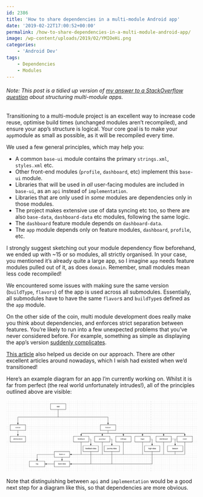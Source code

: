 ```yaml
---
id: 2386
title: 'How to share dependencies in a multi-module Android app'
date: '2019-02-22T17:00:52+00:00'
permalink: /how-to-share-dependencies-in-a-multi-module-android-app/
image: /wp-content/uploads/2019/02/YMIOeHi.png
categories:
    - 'Android Dev'
tags:
    - Dependencies
    - Modules
---
```


###### *Note: This post is a tidied up version of [my answer to a StackOverflow question](https://stackoverflow.com/a/54173703/608312) about structuring multi-module apps.*

Transitioning to a multi-module project is an excellent way to increase code reuse, optimise build times (unchanged modules aren’t recompiled), and ensure your app’s structure is logical. Your core goal is to make your `app`module as small as possible, as it will be recompiled every time.

We used a few general principles, which may help you:

- A common `base-ui` module contains the primary `strings.xml`, `styles.xml` etc.
- Other front-end modules (`profile`, `dashboard`, etc) implement this `base-ui` module.
- Libraries that will be used in *all* user-facing modules are included in `base-ui`, as an `api` instead of `implementation`.
- Libraries that are only used in *some* modules are dependencies only in those modules.
- The project makes extensive use of data syncing etc too, so there are also `base-data`, `dashboard-data` etc modules, following the same logic.
- The `dashboard` feature module depends on `dashboard-data`.
- The `app` module depends only on feature modules, `dashboard`, `profile`, etc.

I strongly suggest sketching out your module dependency flow beforehand, we ended up with ~15 or so modules, all strictly organised. In your case, you mentioned it’s already quite a large app, so I imagine `app` needs feature modules pulled out of it, as does `domain`. Remember, small modules mean less code recompiled!

We encountered some issues with making sure the same version (`buildType`, `flavors`) of the app is used across all submodules. Essentially, all submodules have to have the same `flavor`s and `buildType`s defined as the `app` module.

On the other side of the coin, multi module development does really make you think about dependencies, and enforces strict separation between features. You’re likely to run into a few unexpected problems that you’ve never considered before. For example, something as simple as displaying the app’s version [suddenly complicates](/how-to-display-app-version-inside-a-submodule/).

[This article](https://medium.freecodecamp.org/how-modularisation-affects-build-time-of-an-android-application-43a984ce9968) also helped us decide on our approach. There are other excellent articles around nowadays, which I wish had existed when we’d transitioned!

Here’s an example diagram for an app I’m currently working on. Whilst it is far from perfect (the real world unfortunately intrudes!), all of the principles outlined above are visible:

[![](/wp-content/uploads/2019/02/LBrVD.png)](/wp-content/uploads/2019/02/LBrVD.png)

Note that distinguishing between `api` and `implementation` would be a good next step for a diagram like this, so that dependencies are more obvious.